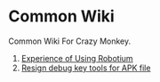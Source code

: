 # Common Wiki

Common Wiki For Crazy Monkey.

1. [Experience of Using Robotium][RobotiumTips]
2. [Resign debug key tools for APK file][resign.jar]

[RobotiumTips]: https://github.com/Bossmai/CommonWiki/wiki/Experience-of-using-robotium
[resign.jar]: https://github.com/Bossmai/CommonWiki/blob/master/tools/resignTools/re-sign.jar
